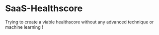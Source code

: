 # SaaS-Healthscore
Trying to create a viable healthscore without any advanced technique or machine learning !
